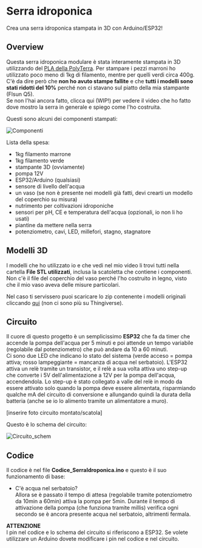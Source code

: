 # Serra idroponica
Crea una serra idroponica stampata in 3D con Arduino/ESP32!

## Overview
Questa serra idroponica modulare è stata interamente stampata in 3D utilizzando del [PLA della PolyTerra](https://amzn.eu/d/4JCfyR1). Per stampare i pezzi marroni ho utilizzato poco meno di 1kg di filamento, mentre per quelli verdi circa 400g.  
C'è da dire però che **non ho avuto stampe fallite** e che **tutti i modelli sono stati ridotti del 10%** perché non ci stavano sul piatto della mia stampante (Flsun Q5).  
Se non l'hai ancora fatto, clicca qui (WIP!) per vedere il video che ho fatto dove mostro la serra in generale e spiego come l'ho costruita.

Questi sono alcuni dei componenti stampati:  

![Componenti](https://github.com/BadCactus634/hydroponic-tower/assets/68558172/6685b945-aa3b-4e42-a553-f0862979546f)

Lista della spesa:
- 1kg filamento marrone
- 1kg filamento verde
- stampante 3D (ovviamente)
- pompa 12V
- ESP32/Arduino (qualsiasi)
- sensore di livello dell'acqua
- un vaso (se non è presente nei modelli già fatti, devi crearti un modello del coperchio su misura)
- nutrimento per coltivazioni idroponiche
- sensori per pH, CE e temperatura dell'acqua (opzionali, io non li ho usati)
- piantine da mettere nella serra
- potenziometro, cavi, LED, millefori, stagno, stagnatore

## Modelli 3D
I modelli che ho utilizzato io e che vedi nel mio video li trovi tutti nella cartella **File STL utilizzati**, inclusa la scatoletta che contiene i componenti.  
Non c'è il file del coperchio del vaso perché l'ho costruito in legno, visto che il mio vaso aveva delle misure particolari.

Nel caso ti servissero puoi scaricare lo zip contenente i modelli originali cliccando [qui](https://t.me/makersITA/907372) (non ci sono più su Thingiverse).

## Circuito
Il cuore di questo progetto è un semplicissimo **ESP32** che fa da timer che accende la pompa dell'acqua per 5 minuti e poi attende un tempo variabile (regolabile dal potenziometro) che può andare da 10 a 60 minuti.  
Ci sono due LED che indicano lo stato del sistema (verde acceso = pompa attiva; rosso lampeggiante = mancanza di acqua nel serbatoio).
L'ESP32 attiva un relè tramite un transistor, e il relè a sua volta attiva uno step-up che converte i 5V dell'alimentazione a 12V per la pompa dell'acqua, accendendola. Lo step-up è stato collegato a valle del relè in modo da essere attivato solo quando la pompa deve essere alimentata, risparmiando qualche mA del circuito di conversione e allungando quindi la durata della batteria (anche se io lo alimento tramite un alimentatore a muro).  

[inserire foto circuito montato/scatola]

Questo è lo schema del circuito:  

![Circuito_schem](https://github.com/BadCactus634/hydroponic-tower/assets/68558172/36fbfe34-5de7-4bf4-98cb-40de06bd7c8f)

## Codice
Il codice è nel file **Codice_SerraIdroponica.ino** e questo è il suo funzionamento di base:  
- C'è acqua nel serbatoio?  
  Allora se è passato il tempo di attesa (regolabile tramite potenziometro da 10min a 60min) attiva la pompa per 5min.
  Durante il tempo di attivazione della pompa (che funziona tramite millis) verifica ogni secondo se è ancora presente acqua nel serbatoio, altrimenti fermala.
  
**ATTENZIONE**  
I pin nel codice e lo schema del circuito si riferiscono a ESP32. Se volete utilizzare un Arduino dovete modificare i pin nel codice e nel circuito.
